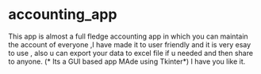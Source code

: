 # accounting_app
This app is almost a full fledge accounting app in which you can maintain the account of everyone ,I have made it to user friendly and it is very esay to use , also u can export your data to excel file if u needed and then share to anyone.
(* Its a GUI based app MAde using Tkinter*)
I have you like it.
